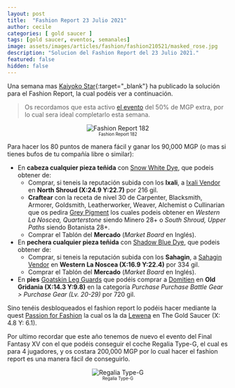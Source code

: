 ```yaml
---
layout: post
title:  "Fashion Report 23 Julio 2021"
author: cecile
categories: [ gold saucer ]
tags: [gold saucer, eventos, semanales]
image: assets/images/articles/fashion/fashion210521/masked_rose.jpg
description: "Solucion del Fashion Report del 23 Julio 2021."
featured: false
hidden: false
---
```


Una semana mas [Kaiyoko Star](https://twitter.com/kaiyokostar){:target="_blank"} ha publicado la solución para el Fashion Report, la cual podéis ver a continuación.

<blockquote>
Os recordamos que esta activo <a href="/make-it-rainn/" target="_blank">el evento</a> del 50% de MGP extra, por lo cual sera ideal completarlo esta semana.
</blockquote>

<p align="center"><img src="{{ site.baseurl }}/assets/images/articles/fashion/fashion210723/freport_182.jpg" alt="Fashion Report 182">
<br/>
<sub><sup>Fashion Report 182</sup></sub></p>

Para hacer los 80 puntos de manera fácil y ganar los 90,000 MGP (o mas si tienes bufos de tu compañía libre o similar):

- En **cabeza cualquier pieza teñida** con <a href="https://eu.finalfantasyxiv.com/lodestone/playguide/db/item/188d2c75e07/" class="eorzeadb_link" target="_blank">Snow White Dye</a>, que podeis obtener de:
    - Comprar, si teneis la reputación subida con los **Ixali**, a <a href="https://eu.finalfantasyxiv.com/lodestone/playguide/db/shop/82cc59ae4c7/?item=188d2c75e07&type=gil" class="eorzeadb_link" target="_blank">Ixali Vendor</a> en **North Shroud (X:24.9 Y:22.7)** por 216 gil.
    - **Craftear** con la receta de nivel 30 de Carpenter, Blacksmith, Armorer, Goldsmith, Leatherworker, Weaver, Alchemist o Cullinarian que os pedira <a href="https://eu.finalfantasyxiv.com/lodestone/playguide/db/item/0563231e95a/" class="eorzeadb_link" target="_blank">Grey Pigment</a> los cuales podeis obtener en *Western La Noscea, Quarterstone* siendo Minero 28+ o *South Shroud, Upper Paths* siendo Botanista 28+.
    - Comprar el Tablón del **Mercado** (*Market Board* en Inglés).
- En **pechera cualquier pieza teñida** con <a href="https://eu.finalfantasyxiv.com/lodestone/playguide/db/item/8d5806d8b72/" class="eorzeadb_link" target="_blank">Shadow Blue Dye</a>, que podeis obtener de:
    - Comprar, si teneis la reputación subida con los **Sahagin**, a <a href="https://eu.finalfantasyxiv.com/lodestone/playguide/db/shop/79ffac0a51a/?item=8d5806d8b72&type=currency" class="eorzeadb_link" target="_blank">Sahagin Vendor</a> en **Western La Noscea (X:16.9 Y:22.4)** por 334 gil.
    - Comprar el Tablón del **Mercado** (*Market Board* en Inglés).    
- En **pies** <a href="https://eu.finalfantasyxiv.com/lodestone/playguide/db/item/7b0a7bb79da/" class="eorzeadb_link" target="_blank">Goatskin Leg Guards</a> que podéis comprar a <a href="https://eu.finalfantasyxiv.com/lodestone/playguide/db/shop/5c0bdbdc542/?item=791b438d0fe&type=gil" class="eorzeadb_link" target="_blank">Domitien</a> en **Old Gridania (X:14.3 Y:9.8)** en la categoría *Purchase Purchase Battle Gear > Purchase Gear (Lv. 20-29)* por 720 gil.



Sino tenéis desbloqueados el fashion report lo podéis hacer mediante la quest <a href="https://eu.finalfantasyxiv.com/lodestone/playguide/db/quest/bd8144d7d23" class="eorzeadb_link" target="_blank">Passion for Fashion</a> la cual os la da <a href="https://eu.finalfantasyxiv.com/lodestone/playguide/db/npc/npc/bfd5ce76f91/" class="eorzeadb_link" target="_blank">Lewena</a> en The Gold Saucer (X: 4.8 Y: 6.1).

Por ultimo recordar que este año tenemos de nuevo el evento del Final Fantasy XV con el que podéis conseguir el coche Regalia Type-G, el cual es para 4 jugadores, y os costara 200,000 MGP por lo cual hacer el fashion report es una manera fácil de conseguirlo.

<p align="center"><img src="{{ site.baseurl }}/assets/images/articles/fashion/fashion210521/ffxivregalia.jpg" alt="Regalia Type-G">
<br/>
<sub><sup>Regalia Type-G</sup></sub></p>